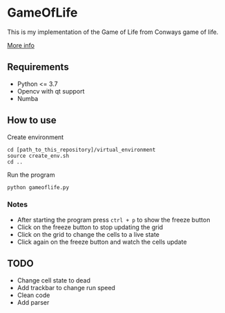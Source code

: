 # GameOfLife
This is my implementation of the Game of Life from Conways game of life.

[More info](https://en.wikipedia.org/wiki/Conway%27s_Game_of_Life)

## Requirements
  - Python <= 3.7
  - Opencv with qt support
  - Numba

## How to use
  Create environment
  
    cd [path_to_this_repository]/virtual_environment
    source create_env.sh  
    cd ..

  Run the program
  
    python gameoflife.py
    
### Notes
  * After starting the program press `ctrl + p` to show the freeze button
  * Click on the freeze button to stop updating the grid
  * Click on the grid to change the cells to a live state
  * Click again on the freeze button and watch the cells update





## TODO
  * Change cell state to dead
  * Add trackbar to change run speed
  * Clean code
  * Add parser
